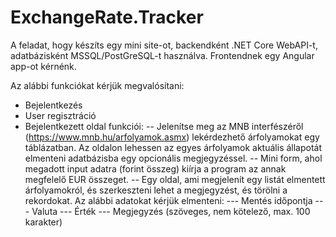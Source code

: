 ﻿# ExchangeRate.Tracker

A feladat, hogy készíts egy mini site-ot, backendként .NET Core WebAPI-t, adatbázisként MSSQL/PostGreSQL-t használva. Frontendnek egy Angular app-ot kérnénk.

Az alábbi funkciókat kérjük megvalósítani:

- Bejelentkezés
- User regisztráció
- Bejelentkezett oldal funkciói:
-- Jelenítse meg az MNB interfészéről (https://www.mnb.hu/arfolyamok.asmx) lekérdezhető árfolyamokat egy táblázatban. Az oldalon lehessen az egyes árfolyamok aktuális állapotát elmenteni adatbázisba egy opcionális megjegyzéssel.
-- Mini form, ahol megadott input adatra (forint összeg) kiírja a program az annak megfelelő EUR összeget.
-- Egy oldal, ami megjelenít egy listát elmentett árfolyamokról, és szerkeszteni lehet a megjegyzést, és törölni a rekordokat. Az alábbi adatokat kérjük elmenteni:
--- Mentés időpontja
--- Valuta
--- Érték
--- Megjegyzés (szöveges, nem kötelező, max. 100 karakter) 